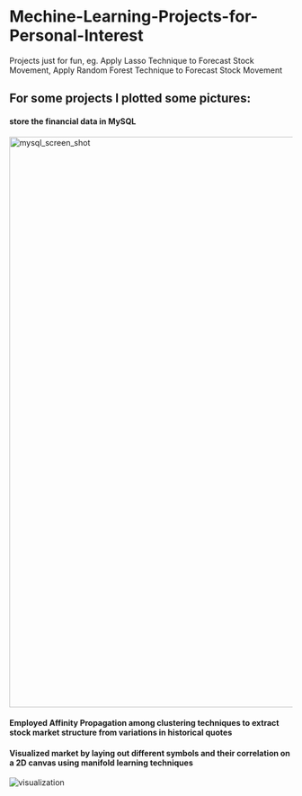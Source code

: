 # Mechine-Learning-Projects-for-Personal-Interest
Projects just for fun, eg. Apply Lasso Technique to Forecast Stock Movement, Apply Random Forest Technique to Forecast Stock Movement

## For some projects I plotted some pictures:

#### store the financial data in MySQL

<img width="1015" alt="mysql_screen_shot" src="https://user-images.githubusercontent.com/33269462/44306113-edaebe80-a355-11e8-8c1f-6706270b3c4f.png">



#### Employed Affinity Propagation among clustering techniques to extract stock market structure from variations in historical quotes
#### Visualized market by laying out different symbols and their correlation on a 2D canvas using manifold learning techniques

![visualization](https://user-images.githubusercontent.com/33269462/44306107-d8399480-a355-11e8-85df-f031a3a589a2.png)
